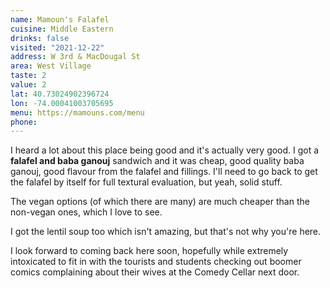 ```yaml
---
name: Mamoun's Falafel
cuisine: Middle Eastern
drinks: false
visited: "2021-12-22"
address: W 3rd & MacDougal St
area: West Village
taste: 2
value: 2
lat: 40.73024902396724
lon: -74.00041003705695
menu: https://mamouns.com/menu
phone:
---
```


I heard a lot about this place being good and it's actually very good. I got a **falafel and baba ganouj** sandwich and it was cheap, good quality baba ganouj, good flavour from the falafel and fillings. I'll need to go back to get the falafel by itself for full textural evaluation, but yeah, solid stuff.

The vegan options (of which there are many) are much cheaper than the non-vegan ones, which I love to see.

I got the lentil soup too which isn't amazing, but that's not why you're here.

I look forward to coming back here soon, hopefully while extremely intoxicated to fit in with the tourists and students checking out boomer comics complaining about their wives at the Comedy Cellar next door.
